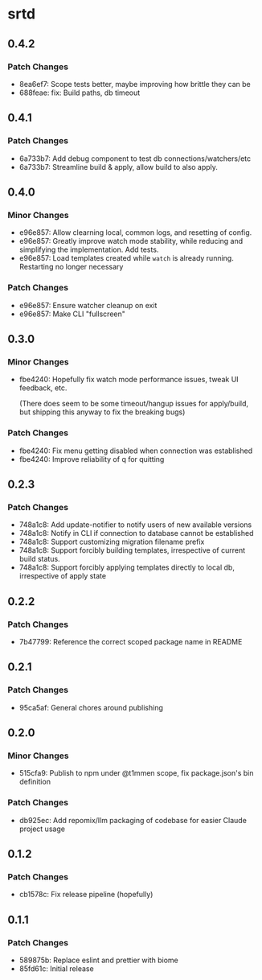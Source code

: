 # srtd

## 0.4.2

### Patch Changes

- 8ea6ef7: Scope tests better, maybe improving how brittle they can be
- 688feae: fix: Build paths, db timeout

## 0.4.1

### Patch Changes

- 6a733b7: Add debug component to test db connections/watchers/etc
- 6a733b7: Streamline build & apply, allow build to also apply.

## 0.4.0

### Minor Changes

- e96e857: Allow clearning local, common logs, and resetting of config.
- e96e857: Greatly improve watch mode stability, while reducing and simplifying the implementation. Add tests.
- e96e857: Load templates created while `watch` is already running. Restarting no longer necessary

### Patch Changes

- e96e857: Ensure watcher cleanup on exit
- e96e857: Make CLI "fullscreen"

## 0.3.0

### Minor Changes

- fbe4240: Hopefully fix watch mode performance issues, tweak UI feedback, etc.

  (There does seem to be some timeout/hangup issues for apply/build, but shipping this anyway to fix the breaking bugs)

### Patch Changes

- fbe4240: Fix menu getting disabled when connection was established
- fbe4240: Improve reliability of q for quitting

## 0.2.3

### Patch Changes

- 748a1c8: Add update-notifier to notify users of new available versions
- 748a1c8: Notify in CLI if connection to database cannot be established
- 748a1c8: Support customizing migration filename prefix
- 748a1c8: Support forcibly building templates, irrespective of current build status.
- 748a1c8: Support forcibly applying templates directly to local db, irrespective of apply state

## 0.2.2

### Patch Changes

- 7b47799: Reference the correct scoped package name in README

## 0.2.1

### Patch Changes

- 95ca5af: General chores around publishing

## 0.2.0

### Minor Changes

- 515cfa9: Publish to npm under @t1mmen scope, fix package.json's bin definition

### Patch Changes

- db925ec: Add repomix/llm packaging of codebase for easier Claude project usage

## 0.1.2

### Patch Changes

- cb1578c: Fix release pipeline (hopefully)

## 0.1.1

### Patch Changes

- 589875b: Replace eslint and prettier with biome
- 85fd61c: Initial release
